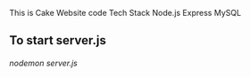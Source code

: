 <p>This is Cake Website code 
Tech Stack
Node.js Express MySQL</p>

<h2>To start server.js </h2>
<h6>nodemon server.js</h6>
